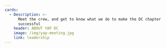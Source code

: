 ```yaml
---
cards:
  - Description: >-
      Meet the crew, and get to know what we do to make the DC chapter of YAP
      successful
    header: ABOUT YAP DC
    image: /img/yap-meeting.jpg
    link: leadership
---
```


